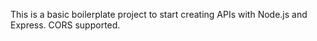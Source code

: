 This is a basic boilerplate project to start creating APIs with Node.js and Express. CORS supported.
